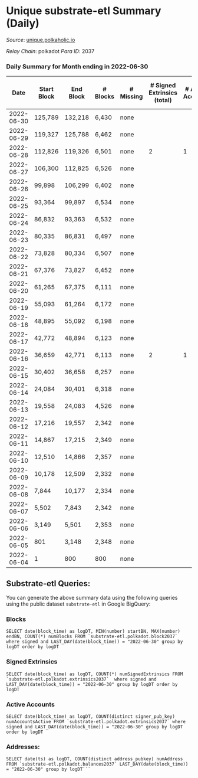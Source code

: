 # Unique substrate-etl Summary (Daily)

_Source_: [unique.polkaholic.io](https://unique.polkaholic.io)

*Relay Chain*: polkadot
*Para ID*: 2037



### Daily Summary for Month ending in 2022-06-30


| Date | Start Block | End Block | # Blocks | # Missing | # Signed Extrinsics (total) | # Active Accounts | # Addresses with Balances | # Events | # Transfers | # XCM Transfers In | # XCM Transfers Out |
| ---- | ----------- | --------- | -------- | --------- | --------------------------- | ----------------- | ------------------------- | -------- | ----------- | ------------------ | ------------------- |
| 2022-06-30 | 125,789 | 132,218 | 6,430 | none |  |  | 4 | 13,631 |   |   |   |
| 2022-06-29 | 119,327 | 125,788 | 6,462 | none |  |  | 4 | 13,698 |   |   |   |
| 2022-06-28 | 112,826 | 119,326 | 6,501 | none | 2 | 1 | 4 | 13,793 |   |   |   |
| 2022-06-27 | 106,300 | 112,825 | 6,526 | none |  |  | 4 | 13,838 |   |   |   |
| 2022-06-26 | 99,898 | 106,299 | 6,402 | none |  |  | 4 | 13,572 |   |   |   |
| 2022-06-25 | 93,364 | 99,897 | 6,534 | none |  |  | 4 | 13,851 |   |   |   |
| 2022-06-24 | 86,832 | 93,363 | 6,532 | none |  |  | 4 | 13,847 |   |   |   |
| 2022-06-23 | 80,335 | 86,831 | 6,497 | none |  |  | 4 | 13,774 |   |   |   |
| 2022-06-22 | 73,828 | 80,334 | 6,507 | none |  |  | 4 | 13,794 |   |   |   |
| 2022-06-21 | 67,376 | 73,827 | 6,452 | none |  |  | 4 | 13,678 |   |   |   |
| 2022-06-20 | 61,265 | 67,375 | 6,111 | none |  |  | 4 | 12,957 |   |   |   |
| 2022-06-19 | 55,093 | 61,264 | 6,172 | none |  |  | 4 | 13,085 |   |   |   |
| 2022-06-18 | 48,895 | 55,092 | 6,198 | none |  |  | 4 | 13,140 |   |   |   |
| 2022-06-17 | 42,772 | 48,894 | 6,123 | none |  |  | 4 | 12,981 |   |   |   |
| 2022-06-16 | 36,659 | 42,771 | 6,113 | none | 2 | 1 | 4 | 12,969 |   |   |   |
| 2022-06-15 | 30,402 | 36,658 | 6,257 | none |  |  | 4 | 13,264 |   |   |   |
| 2022-06-14 | 24,084 | 30,401 | 6,318 | none |  |  | 4 | 13,395 |   |   |   |
| 2022-06-13 | 19,558 | 24,083 | 4,526 | none |  |  | 4 | 9,595 |   |   |   |
| 2022-06-12 | 17,216 | 19,557 | 2,342 | none |  |  | 4 | 4,966 |   |   |   |
| 2022-06-11 | 14,867 | 17,215 | 2,349 | none |  |  | 4 | 4,980 |   |   |   |
| 2022-06-10 | 12,510 | 14,866 | 2,357 | none |  |  | 4 | 4,996 |   |   |   |
| 2022-06-09 | 10,178 | 12,509 | 2,332 | none |  |  | 4 | 4,943 |   |   |   |
| 2022-06-08 | 7,844 | 10,177 | 2,334 | none |  |  | 4 | 4,950 |   |   |   |
| 2022-06-07 | 5,502 | 7,843 | 2,342 | none |  |  | 4 | 4,963 |   |   |   |
| 2022-06-06 | 3,149 | 5,501 | 2,353 | none |  |  | 4 | 4,991 |   |   |   |
| 2022-06-05 | 801 | 3,148 | 2,348 | none |  |  | 4 | 4,975 |   |   |   |
| 2022-06-04 | 1 | 800 | 800 | none |  |  | 4 | 1,696 |   |   |   |

## Substrate-etl Queries:
You can generate the above summary data using the following queries using the public dataset `substrate-etl` in Google BigQuery:


### Blocks
```
SELECT date(block_time) as logDT, MIN(number) startBN, MAX(number) endBN, COUNT(*) numBlocks FROM `substrate-etl.polkadot.block2037`  where signed and LAST_DAY(date(block_time)) = "2022-06-30" group by logDT order by logDT
```


### Signed Extrinsics
```
SELECT date(block_time) as logDT, COUNT(*) numSignedExtrinsics FROM `substrate-etl.polkadot.extrinsics2037`  where signed and LAST_DAY(date(block_time)) = "2022-06-30" group by logDT order by logDT
```


### Active Accounts
```
SELECT date(block_time) as logDT, COUNT(distinct signer_pub_key) numAccountsActive FROM `substrate-etl.polkadot.extrinsics2037` where signed and LAST_DAY(date(block_time)) = "2022-06-30" group by logDT order by logDT
```


### Addresses:
```
SELECT date(ts) as logDT, COUNT(distinct address_pubkey) numAddress FROM `substrate-etl.polkadot.balances2037` LAST_DAY(date(block_time)) = "2022-06-30" group by logDT```

